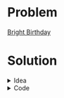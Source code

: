 # Problem
[Bright Birthday](https://www.hackerrank.com/contests/srbd-code-contest-2023-round-1/challenges/bright-birthday)

# Solution

<details>
<summary>Idea</summary>

There are only 15 colors possible. Each color has a maximum length of 6. <br>
So, it is possible to brute force all possible combinations of colors and check if it can be made from the given string. To do that, we have to keep the count of each letter in $S$. <br>
The answer is the maximum size of the subset among all possible subsets which can be built.

</details>

<details>
<summary>Code</summary>

```cpp
/*
    So, which of the favours
    of your Lord would you deny?
*/

#include <bits/stdc++.h>

#ifdef ADIB_PC
#include "dbg.h"
#else
#define dbg(...)
#endif

using namespace std;
using ll = long long;

#define fast_IO ios_base::sync_with_stdio(0), cin.tie(NULL);
#define show(x) cout << #x << ": " << x << endl;
#define all(x) begin(x), end(x)
#define MAXN 200005

string C [] = { "blue", "green", "yellow", "red", "purple", "orange", "pink", "grey", "cyan", "brown", "ash", "silver", "gold", "white", "black"};

bool possible(vector<int> cnt, int mask)
{
    for(int i = 0; i < 15; i++)
    {
        if(mask & (1<<i))
        {
            for(int j = 0; j < C[i].size(); j++)
            {
                if(cnt[C[i][j] - 'a'] == 0) return false;
                cnt[C[i][j]-'a']--;
            }
        }
    }
    return true;
}

int main()
{
    fast_IO;
    int T = 1;
    cin >> T;
    while(T--)
    {
        vector<int> cnt(26,0);
        string s;
        cin >> s;
        for(int i = 0; i < s.size(); i++)
            cnt[s[i] - 'a']++;
        int ans = 0;
        for(int mask = 0; mask < (1<<15); mask++)
        {
            if(possible(cnt, mask))
                ans = max(ans, __builtin_popcount(mask));
        }
        cout << ans << "\n";
    }
    return 0;
}
```

</details>
